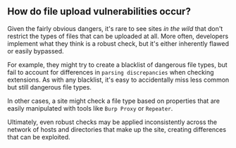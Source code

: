## How do file upload vulnerabilities occur?
Given the fairly obvious dangers, it's rare to see sites *in the wild* that don't restrict the types of files that can be uploaded at all. More often, developers implement what they think is a robust check, but it's either inherently flawed or easily bypassed.

For example, they might try to create a blacklist of dangerous file types, but fail to account for differences in `parsing discrepancies` when checking extensions. As with any blacklist, it's easy to accidentally miss less common but still dangerous file types.

In other cases, a site might check a file type based on properties that are easily manipulated with tools like `Burp Proxy` or `Repeater`.

Ultimately, even robust checks may be applied inconsistently across the network of hosts and directories that make up the site, creating differences that can be exploited.